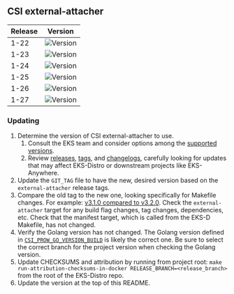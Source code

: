 ## CSI external-attacher

| Release | Version                                                      |
|---------|--------------------------------------------------------------|
| 1-22    | ![Version](https://img.shields.io/badge/version-v4.3.0-blue) |
| 1-23    | ![Version](https://img.shields.io/badge/version-v4.3.0-blue) |
| 1-24    | ![Version](https://img.shields.io/badge/version-v4.3.0-blue) |
| 1-25    | ![Version](https://img.shields.io/badge/version-v4.3.0-blue) |
| 1-26    | ![Version](https://img.shields.io/badge/version-v4.3.0-blue) |
| 1-27    | ![Version](https://img.shields.io/badge/version-v4.3.0-blue) |


### Updating

1. Determine the version of CSI external-attacher to use.
   1. Consult the EKS team and consider options among the 
      [supported versions](https://kubernetes-csi.github.io/docs/external-attacher.html#supported-versions). 
   2. Review [releases](https://github.com/kubernetes-csi/external-attacher/releases),
      [tags](https://github.com/kubernetes-csi/external-attacher/tags),
      and [changelogs](https://github.com/kubernetes-csi/external-attacher/tree/master/CHANGELOG),
      carefully looking for updates that may affect EKS-Distro or downstream 
      projects like EKS-Anywhere.
2. Update the `GIT_TAG` file to have the new, desired version based on the 
   `external-attacher` release tags.
3. Compare the old tag to the new one, looking specifically for Makefile changes.
   For example:
   [v3.1.0 compared to v3.2.0](https://github.com/kubernetes-csi/external-attacher/compare/v3.1.0...v3.2.0).
   Check the `external-attacher` target for any build flag changes, tag changes,
   dependencies, etc. Check that the manifest target, which is called from the
   EKS-D Makefile, has not changed.
4. Verify the Golang version has not changed. The Golang version defined in 
   [`CSI_PROW_GO_VERSION_BUILD`](https://github.com/kubernetes-csi/external-attacher/blob/v3.5.0/release-tools/prow.sh#L89)
   is likely the correct one. Be sure to select the correct branch for the 
   project version when checking the Golang version.
5. Update CHECKSUMS and attribution by running from project root:
   `make run-attribution-checksums-in-docker RELEASE_BRANCH=<release_branch>` 
   from the root of the EKS-Distro repo.
6. Update the version at the top of this README.
